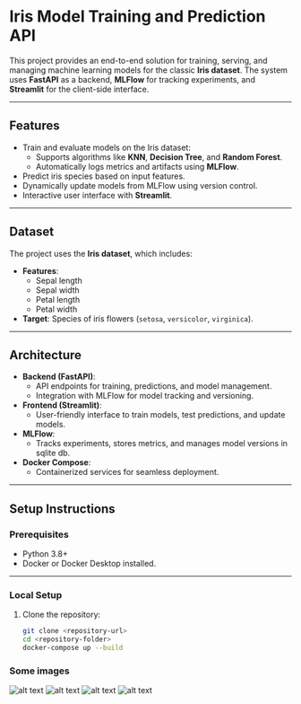 # **Iris Model Training and Prediction API**

This project provides an end-to-end solution for training, serving, and managing machine learning models for the classic **Iris dataset**. The system uses **FastAPI** as a backend, **MLFlow** for tracking experiments, and **Streamlit** for the client-side interface.

---

## **Features**
- Train and evaluate models on the Iris dataset:
  - Supports algorithms like **KNN**, **Decision Tree**, and **Random Forest**.
  - Automatically logs metrics and artifacts using **MLFlow**.
- Predict iris species based on input features.
- Dynamically update models from MLFlow using version control.
- Interactive user interface with **Streamlit**.

---

## **Dataset**
The project uses the **Iris dataset**, which includes:
- **Features**:
  - Sepal length
  - Sepal width
  - Petal length
  - Petal width
- **Target**: Species of iris flowers (`setosa`, `versicolor`, `virginica`).

---

## **Architecture**

- **Backend (FastAPI)**:
  - API endpoints for training, predictions, and model management.
  - Integration with MLFlow for model tracking and versioning.
- **Frontend (Streamlit)**:
  - User-friendly interface to train models, test predictions, and update models.
- **MLFlow**:
  - Tracks experiments, stores metrics, and manages model versions in sqlite db.
- **Docker Compose**:
  - Containerized services for seamless deployment.

---

## **Setup Instructions**

### **Prerequisites**
- Python 3.8+
- Docker or Docker Desktop installed.

---

### **Local Setup**
1. Clone the repository:
   ```bash
   git clone <repository-url>
   cd <repository-folder>
   docker-compose up --build

### **Some images**

![alt text](<Capture d'écran 2024-12-29 191202.png>) ![alt text](<Capture d'écran 2024-12-29 183017.png>) ![alt text](<Capture d'écran 2024-12-29 183113.png>) ![alt text](<Capture d'écran 2024-12-29 191132.png>)

